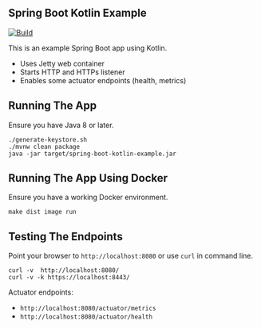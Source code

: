 ## Spring Boot Kotlin Example

[![Build](https://github.com/jecklgamis/spring-boot-kotlin-example/actions/workflows/build.yml/badge.svg)](https://github.com/jecklgamis/spring-boot-kotlin-example/actions/workflows/build.yml)


This is an example Spring Boot app using Kotlin.

* Uses Jetty web container
* Starts HTTP and HTTPs listener
* Enables some actuator endpoints (health, metrics)

## Running The App

Ensure you have Java 8 or later.

```
./generate-keystore.sh
./mvnw clean package
java -jar target/spring-boot-kotlin-example.jar
```

## Running The App Using Docker

Ensure you have a working Docker environment.

```
make dist image run
```

## Testing The Endpoints

Point your browser to `http://localhost:8080` or use `curl` in command line.

```
curl -v  http://localhost:8080/
curl -v -k https://localhost:8443/
```

Actuator endpoints:

* `http://localhost:8080/actuator/metrics`
* `http://localhost:8080/actuator/health`


